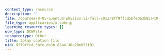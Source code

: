 ```yaml
---
content_type: resource
description: ''
file: /courses/8-05-quantum-physics-ii-fall-2013/9ff9ffcd5bfede3b85a430e29e873f91_AX9769eQV24.srt
file_type: application/x-subrip
learning_resource_types: []
ocw_type: OCWFile
resourcetype: Other
title: 3play caption file
uid: 9ff9ffcd-5bfe-de3b-85a4-30e29e873f91
---
```

